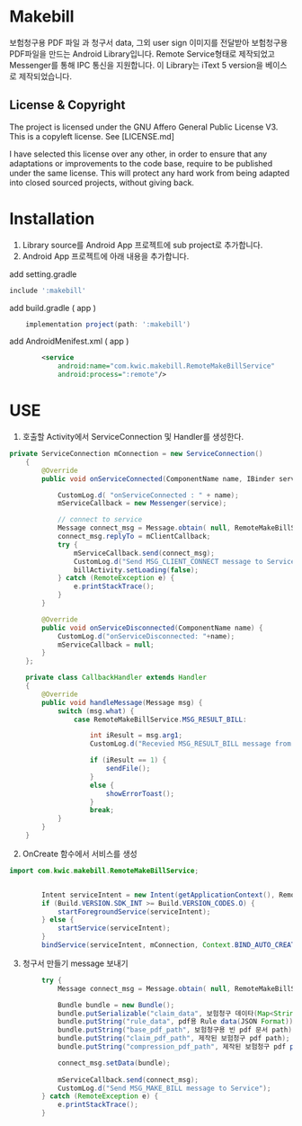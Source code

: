 

# Makebill

보험청구용 PDF 파일 과 청구서 data, 그외 user sign 이미지를 전달받아 보험청구용 PDF파일을 만드는 Android Library입니다.
Remote Service형태로 제작되었고 Messenger를 통해 IPC 통신을 지원합니다.
이 Library는 iText 5 version을 베이스로 제작되었습니다.

## License & Copyright

The project is licensed under the GNU Affero General Public License V3. This is a copyleft license. See [LICENSE.md]

I have selected this license over any other, in order to ensure that any adaptations or improvements to the code base, require to be published under the same license. This will protect any hard work from being adapted into closed sourced projects, without giving back.

# Installation

1. Library source를 Android App 프로젝트에 sub project로 추가합니다.
2. Android App 프로젝트에 아래 내용을 추가합니다.

add setting.gradle
``` gradle
include ':makebill'
```

add build.gradle ( app )
``` gradle
    implementation project(path: ':makebill')

```

add AndroidMenifest.xml ( app )
``` xml
        <service
            android:name="com.kwic.makebill.RemoteMakeBillService"
            android:process=":remote"/>

```

# USE

1. 호출할 Activity에서 ServiceConnection 및 Handler를 생성한다.
``` java
private ServiceConnection mConnection = new ServiceConnection()
    {
        @Override
        public void onServiceConnected(ComponentName name, IBinder service) {

            CustomLog.d( "onServiceConnected : " + name);
            mServiceCallback = new Messenger(service);

            // connect to service
            Message connect_msg = Message.obtain( null, RemoteMakeBillService.MSG_CLIENT_CONNECT);
            connect_msg.replyTo = mClientCallback;
            try {
                mServiceCallback.send(connect_msg);
                CustomLog.d("Send MSG_CLIENT_CONNECT message to Service");
                billActivity.setLoading(false);
            } catch (RemoteException e) {
                e.printStackTrace();
            }
        }

        @Override
        public void onServiceDisconnected(ComponentName name) {
            CustomLog.d("onServiceDisconnected: "+name);
            mServiceCallback = null;
        }
    };

    private class CallbackHandler extends Handler
    {
        @Override
        public void handleMessage(Message msg) {
            switch (msg.what) {
                case RemoteMakeBillService.MSG_RESULT_BILL:

                    int iResult = msg.arg1;
                    CustomLog.d("Recevied MSG_RESULT_BILL message from service ~ value :" + iResult);

                    if (iResult == 1) {
                        sendFile();
                    }
                    else {
                        showErrorToast();
                    }
                    break;
            }
        }
    }
```
2. OnCreate 함수에서 서비스를 생성
``` java
import com.kwic.makebill.RemoteMakeBillService;


        Intent serviceIntent = new Intent(getApplicationContext(), RemoteMakeBillService.class);
        if (Build.VERSION.SDK_INT >= Build.VERSION_CODES.O) {
            startForegroundService(serviceIntent);
        } else {
            startService(serviceIntent);
        }
        bindService(serviceIntent, mConnection, Context.BIND_AUTO_CREATE);
```

3. 청구서 만들기 message 보내기
``` java
        try {
            Message connect_msg = Message.obtain( null, RemoteMakeBillService.MSG_MAKE_BILL);

            Bundle bundle = new Bundle();
            bundle.putSerializable("claim_data", 보험청구 데이타(Map<String, String>));
            bundle.putString("rule_data", pdf용 Rule data(JSON Format));
            bundle.putString("base_pdf_path", 보험청구용 빈 pdf 문서 path);
            bundle.putString("claim_pdf_path", 제작된 보험청구 pdf path);
            bundle.putString("compression_pdf_path", 제작된 보험청구 pdf path(size 압축용));

            connect_msg.setData(bundle);
            
            mServiceCallback.send(connect_msg);
            CustomLog.d("Send MSG_MAKE_BILL message to Service");
        } catch (RemoteException e) {
            e.printStackTrace();
        }
```

